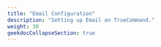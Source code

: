 ```yaml
---
title: "Email Configuration"
description: "Setting up Email on TrueCommand."
weight: 30
geekdocCollapseSection: true
---
```

